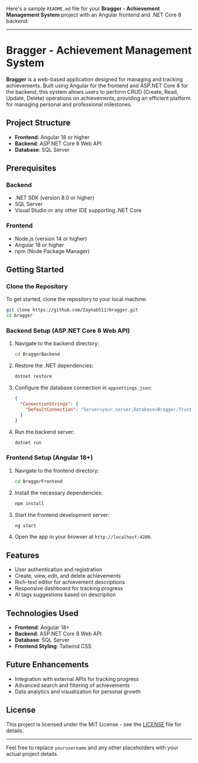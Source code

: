 Here's a sample `README.md` file for your **Bragger - Achievement Management System** project with an Angular frontend and .NET Core 8 backend:

---

# Bragger - Achievement Management System

**Bragger** is a web-based application designed for managing and tracking achievements. Built using Angular for the frontend and ASP.NET Core 8 for the backend, this system allows users to perform CRUD (Create, Read, Update, Delete) operations on achievements, providing an efficient platform for managing personal and professional milestones.


## Project Structure
- **Frontend**: Angular 18 or higher
- **Backend**: ASP.NET Core 8 Web API
- **Database**: SQL Server

## Prerequisites

### Backend
- .NET SDK (version 8.0 or higher)
- SQL Server
- Visual Studio or any other IDE supporting .NET Core


### Frontend
- Node.js (version 14 or higher)
- Angular 18 or higher
- npm (Node Package Manager)

## Getting Started

### Clone the Repository
To get started, clone the repository to your local machine:

```bash
git clone https://github.com/Zaynab511/bragger.git
cd bragger
```

### Backend Setup (ASP.NET Core 8 Web API)
1. Navigate to the backend directory:

   ```bash
   cd BraggerBackend
   ```

2. Restore the .NET dependencies:

   ```bash
   dotnet restore
   ```

3. Configure the database connection in `appsettings.json`:

   ```json
   {
     "ConnectionStrings": {
       "DefaultConnection": "Server=your_server;Database=Bragger;Trusted_Connection=True;"
     }
   }
   ```

4. Run the backend server:

   ```bash
   dotnet run
   ```

### Frontend Setup (Angular 18+)
1. Navigate to the frontend directory:

   ```bash
   cd BraggerFrontend
   ```

2. Install the necessary dependencies:

   ```bash
   npm install
   ```

3. Start the frontend development server:

   ```bash
   ng start
   ```

4. Open the app in your browser at `http://localhost:4200`.




## Features
- User authentication and registration
- Create, view, edit, and delete achievements
- Rich-text editor for achievement descriptions
- Responsive dashboard for tracking progress
- AI tags suggestions based on description

## Technologies Used
- **Frontend**: Angular 18+
- **Backend**: ASP.NET Core 8 Web API
- **Database**: SQL Server
- **Frontend Styling**: Tailwind CSS

## Future Enhancements
- Integration with external APIs for tracking progress
- Advanced search and filtering of achievements
- Data analytics and visualization for personal growth


## License
This project is licensed under the MIT License - see the [LICENSE](LICENSE) file for details.

---

Feel free to replace `yourusername` and any other placeholders with your actual project details.
